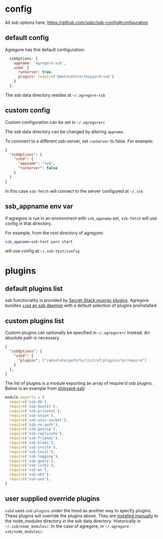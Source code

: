 
# config

All ssb options here: <https://github.com/ssbc/ssb-config#configuration>

## default config

Agregore has this default configuration:

```js
  ssbOptions: {
    appname: 'agregore-ssb',
    ssbd: {
      runServer: true,
      plugins: require('@metacentre/shipyard-ssb')
    }
  },
```

The ssb data directory resides at `~/.agregore-ssb`

## custom config

Custom configuration can be set in `~/.agregorerc`

The ssb data directory can be changed by altering `appname`.

To connnect to a different ssb-server, set `runServer` to false. For example:

```json
{
  "ssbOptions": {
    "ssbd": {
      "appname": "ssb",
      "runServer": false
    }
  }
}
```

In this case `ssb-fetch` will connect to the server configured at `~/.ssb`

## ssb_appname env var

If agregore is run in an environment with `ssb_appname` set, `ssb-fetch` will use config in that directory.

For example, from the root directory of agregore:

```sh
ssb_appname=ssb-test yarn start
```

will use config at `~/.ssb-test/config`

# plugins

## default plugins list

ssb functionality is provided by [Secret-Stack muxrpc plugins](https://github.com/ssbc/secret-stack/blob/main/PLUGINS.md). Agregore bundles [`ssbd` an ssb daemon](https://github.com/av8ta/ssbd) with a default selection of plugins preinstalled.

## custom plugins list

Custom plugins can optionally be specified in `~/.agregorerc` instead. An absolute path is necessary.

```json
{
  "ssbOptions": {
    "ssbd": {
      "plugins": ["/absolute/path/to/list/of/plugins/to/require"]
    }
  },
}
```

The list of plugins is a module exporting an array of require'd ssb plugins. Below is an example from [shipyard-ssb](https://github.com/metacentre/shipyard-ssb):

```js
module.exports = [
  require('ssb-db'),
  require('ssb-master'),
  require('ssb-private1'),
  require('ssb-onion'),
  require('ssb-unix-socket'),
  require('ssb-no-auth'),
  require('ssb-gossip'),
  require('ssb-replicate'),
  require('ssb-friends'),
  require('ssb-blobs'),
  require('ssb-invite'),
  require('ssb-local'),
  require('ssb-logging'),
  require('ssb-query'),
  require('ssb-links'),
  require('ssb-ws'),
  require('ssb-ebt'),
  require('ssb-ooo'),
]
```

## user supplied override plugins

`ssbd` uses `ssb-plugins` under the hood as another way to specify plugins. These plugins will override the plugins above. They are [installed manually](https://github.com/ssbc/ssb-plugins#installing-a-user-configured-ssb-plugin-manually) to the node_modules directory in the ssb data directory. Historically in `~/.ssb/node_modules/`. In the case of agregore, in `~/.agregore-ssb/node_modules/`.
